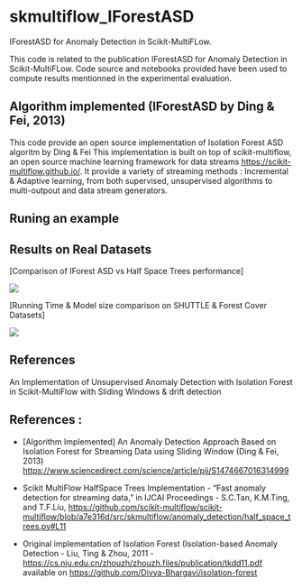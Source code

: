 # skmultiflow_IForestASD
 IForestASD for Anomaly Detection in Scikit-MultiFLow.

This code is related to the publication IForestASD for Anomaly Detection in Scikit-MultiFLow.
Code source and notebooks provided have been used to compute results mentionned in the experimental evaluation.

## Algorithm implemented (IForestASD by Ding & Fei, 2013)
This code provide an open source implementation of Isolation Forest ASD algoritm by Ding & Fei 
This implementation is built on top of scikit-multiflow, an open source machine learning framework for data streams https://scikit-multiflow.github.io/. It provide a variety of streaming methods : Incremental & Adaptive learning, from both supervised, unsupervised algorithms to multi-outpout and data stream generators.


## Runing an example


## Results on Real Datasets 

[Comparison of IForest ASD vs Half Space Trees performance]

<img src= "https://github.com/MariamBARRY/skmultiflow_IForestASD/blob/master/figures/Results_Metrics_IForestASD_HSTrees.PNG">

[Running Time & Model size comparison on SHUTTLE & Forest Cover Datasets]

<img src="https://github.com/MariamBARRY/skmultiflow_IForestASD/blob/master/figures/Results_Experiments_Paper.PNG">

## References

An Implementation of Unsupervised Anomaly Detection with Isolation Forest in Scikit-MultiFlow with Sliding Windows \& drift detection


## References :

 - [Algorithm Implemented] An Anomaly Detection Approach Based on Isolation Forest  for Streaming Data using Sliding Window (Ding \& Fei, 2013) https://www.sciencedirect.com/science/article/pii/S1474667016314999

 - Scikit MultiFlow HalfSpace Trees Implementation - “Fast anomaly detection for streaming data,” in IJCAI Proceedings - S.C.Tan, K.M.Ting, and T.F.Liu, https://github.com/scikit-multiflow/scikit-multiflow/blob/a7e316d/src/skmultiflow/anomaly_detection/half_space_trees.py#L11

 - Original implementation of Isolation Forest (Isolation-based Anomaly Detection  - Liu, Ting \& Zhou, 2011 - https://cs.nju.edu.cn/zhouzh/zhouzh.files/publication/tkdd11.pdf
 available on  https://github.com/Divya-Bhargavi/isolation-forest 
